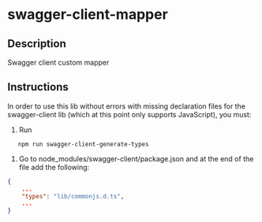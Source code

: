 # swagger-client-mapper

## Description
Swagger client custom mapper

## Instructions
In order to use this lib without errors with missing declaration files for the swagger-client lib (which at this point only supports JavaScript), you must:
1. Run
```
   npm run swagger-client-generate-types 
```
1. Go to node_modules/swagger-client/package.json and at the end of the file add the following:
```json
{
    ...
    "types": "lib/commonjs.d.ts",
    ...
}
```